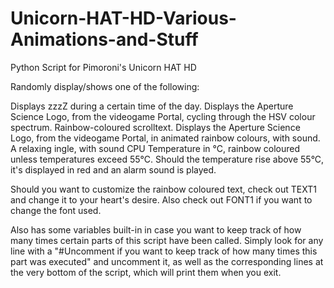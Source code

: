 # Unicorn-HAT-HD-Various-Animations-and-Stuff
Python Script for Pimoroni's Unicorn HAT HD

Randomly display/shows one of the following:

Displays zzzZ during a certain time of the day.
Displays the Aperture Science Logo, from the videogame Portal, cycling through the HSV colour spectrum.
Rainbow-coloured scrolltext.
Displays the Aperture Science Logo, from the videogame Portal, in animated rainbow colours, with sound.
A relaxing ingle, with sound
CPU Temperature in °C, rainbow coloured unless temperatures exceed 55°C. Should the temperature rise above 55°C, it's displayed in red and an alarm sound is played.

Should you want to customize the rainbow coloured text, check out TEXT1 and change it to your heart's desire. Also check out FONT1 if you want to change the font used.

Also has some variables built-in in case you want to keep track of how many times certain parts of this script have been called. Simply look for any line with a "#Uncomment if you want to keep track of how many times this part was executed" and uncomment it, as well as the corresponding lines at the very bottom of the script, which will print them when you exit.
